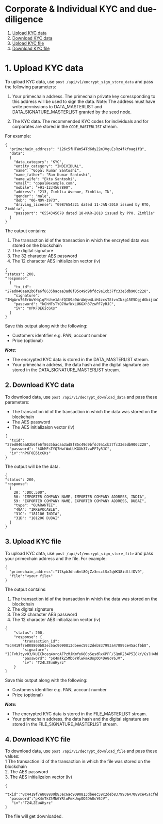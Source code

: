 # Corporate & Individual KYC and due-diligence

1. [Upload KYC data](#1-upload-kyc-data)
2. [Download KYC data](#2-download-kyc-data)
3. [Upload KYC file](#3-upload-kyc-file)
4. [Download KYC file](#4-download-kyc-file)

# 1. Upload KYC data

To upload KYC data, use `post /api/v1/encrypt_sign_store_data` and pass the following parameters:   
1. Your primechain address. The primechain private key coressponding to this address will be used to sign the data. Note: The address must have write permissions to DATA_MASTERLIST and DATA_SIGNATURE_MASTERLIST granted by the seed node.

2. The KYC data. The recommended KYC codes for individuals and for corporates are stored in the `CODE_MASTERLIST` stream.


For example:
```
{
  "primechain_address": "126c5fHTWm54Td6dy22mJVguEsRz4fkfoag1fQ",
  "data": 
  {
    "data_category": "KYC",
    "entity_category": "INDIVIDUAL",
    "name": "Gopal Kumar Santoshi",
    "name_father": "Ram Kumar Santoshi",
    "name_wife": "Ekta Santoshi",
    "email": "gopal@example.com",
    "mobile": "+91-1234567890",
    "address": "213, Zimblia Avenue, Zimblia, IN",
    "gender": "male",
    "dob": "06-NOV-1973",
    "driving_license": "0987654321 dated 11-JAN-2010 issued by RTO, Zimblia",
    "passport": "6554345678 dated 18-MAR-2010 issued by PPO, Zimblia"
  }
}
```
The output contains:
1. The transaction id of the transaction in which the encryted data was stored on the blockchain
2. The digital signature 
3. The 32 character AES password
4. The 12 character AES initializaion vector (iv)
```
{
"status": 200,
"response": 
  {
    "tx_id": "27ed040aa02b6fe6f8635bacaa3ad8f85c49d9bfdc9a1cb37fc33e5db900c228",
    "signature": "IMgAru76ErWwYHq1qFhUne1AnfQIU9a0WrAWgw4LiH4zcsT8tvnINzg15E5DgjdGbij4u7jxyCHBXoDKhU/2JPk=",
    "password": "kGhMFsTYQ7HwfWxLUKGXh37zwPF7yRJC",
    "iv": "nPKF0E6icGKs"
  }
}
```
Save this output along with the following:
* Customers identifier e.g. PAN, account number
* Price (optional)

***Note:***
* The encrypted KYC data is stored in the DATA_MASTERLIST stream.   
* Your primechain address, the data hash and the digital signature are stored in the DATA_SIGNATURE_MASTERLIST stream.

## 2. Download KYC data
To download data, use `post /api/v1/decrypt_download_data` and pass these parameters:
* The transaction id of the transaction in which the data was stored on the blockchain
* The AES password
* The AES initializaion vector (iv)
```
{
  "txid": "27ed040aa02b6fe6f8635bacaa3ad8f85c49d9bfdc9a1cb37fc33e5db900c228",
  "password": "kGhMFsTYQ7HwfWxLUKGXh37zwPF7yRJC",
  "iv":"nPKF0E6icGKs"
}
```
The output will be the data.
```
{
"status": 200,
"response": 
  {
    20: ":DOC.500",
    50: "IMPORTER COMPANY NAME, IMPORTER COMPANY ADDRESS, INDIA",
    59: "EXPORTER COMPANY NAME, EXPORTER COMPANY ADDRESS, DUBAI",
    "type": "GUARANTEE",
    "40A": "IRREVOCABLE",
    "31C": "181106 INDIA",
    "31D": "181206 DUBAI"
  }
}
```


## 3. Upload KYC file

To upload KYC data, use `post /api/v1/encrypt_sign_store_file` and pass your primechain address and the file. For example:
```
{
  "primechain_address":"17kpbJdha6vt8QjZz3nsctSx2qWK38idttfDV9",
  "file":"<your file>"
}
```
The output contains:
1. The transaction id of the transaction in which the data was stored on the blockchain
2. The digital signature
3. The 32 character AES password
4. The 12 character AES initializaion vector (iv)
```
{
    "status": 200,
    "response": {
        "transaction_id": "8c4419f7e808800b83ec6ac9090813dbeec59c2deb837993a47089ce45acf6b8",
        "signature": "IJFvhJtyv03/kUICkceq4orcAFPzMJKmfuK80pSesdRxXPPF/SQnR234P5I8kY/GslH4bRgFE9mwkm5HhCPTfZk=",
        "password": "pK4mTkZ5Mb6YRlwFmkUnpOO4DA8oY6JV",
        "iv": "T24LZEuWHyrz"
    }
}
```
Save this output along with the following:
* Customers identifier e.g. PAN, account number
* Price (optional)

***Note:***
* The encrypted KYC data is stored in the FILE_MASTERLIST stream. 
* Your primechain address, the data hash and the digital signature are stored in the FILE_SIGNATURE_MASTERLIST stream.


## 4. Download KYC file
To download data, use `post /api/v1/decrypt_download_file` and pass these values:   
1 The transaction id of the transaction in which the file was stored on the blockchain   
2. The AES password   
3. The AES initializaion vector (iv)   
```
{
  "txid":"8c4419f7e808800b83ec6ac9090813dbeec59c2deb837993a47089ce45acf6b8",
  "password":"pK4mTkZ5Mb6YRlwFmkUnpOO4DA8oY6JV",
   "iv":"T24LZEuWHyrz"
}
```
The file will get downloaded.
